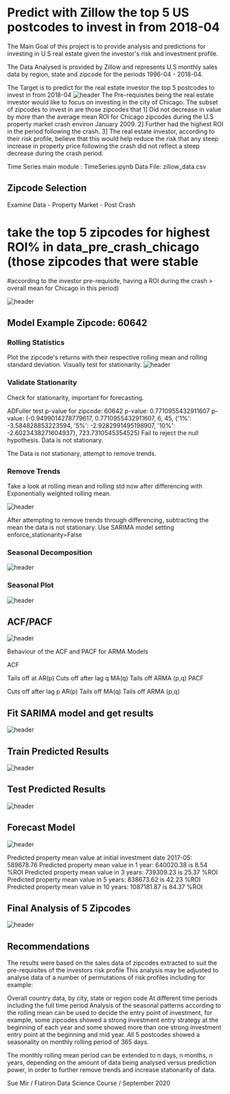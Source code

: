 # Predict with Zillow the top 5 US postcodes to invest in from 2018-04

The Main Goal of this project is to provide analysis and predictions for investing in U.S real estate given the investor's risk and investment profile.

The Data Analysed is provided by Zillow and represents U.S monthly sales data by region, state and zipcode for the periods 1996-04 - 2018-04.

The Target is to predict for the real estate investor the top 5 postcodes to invest in from 2018-04
![header](time-series/mod4_ts0.png)
The Pre-requisites being the real estate investor would like to focus on investing in the city of Chicago. The subset of zipcodes to invest in are those zipcodes that
1] Did not decrease in value by more than the average mean ROI for Chicago zipcodes during the U.S property market crash environ January 2009.
2] Further had the highest ROI in the period following the crash.
3] The real estate investor, according to their risk profile, believe that this would help reduce the risk that any steep increase in property price following the crash did not reflect a steep decrease during the crash period.

Time Series main module :  TimeSeries.ipynb
Data File:  zillow_data.csv


## Zipcode Selection
Examine Data - Property Market - Post Crash
# take the top 5 zipcodes for highest ROI% in data_pre_crash_chicago (those zipcodes that were stable
#according to the investor pre-requisite, having a ROI during the crash > overall mean for Chicago in this period)

![header](time-series/mod4_ts2.png)

## Model Example Zipcode: 60642

### Rolling Statistics
Plot the zipcode's returns with their respective rolling mean and rolling standard deviation.
Visually test for stationarity.
![header](time-series/mod4_ts10.png)

### Validate Stationarity
Check for stationarity, important for forecasting.

ADFuller test p-value for zipcode: 60642
p-value: 0.7710955432911607
p-value: (-0.9499014278779617, 0.7710955432911607, 6, 45, {'1%': -3.584828853223594, '5%': -2.9282991495198907, '10%': -2.6023438271604937}, 723.7310545354525)
Fail to reject the null hypothesis. Data is not stationary.

The Data is not stationary, attempt to remove trends.

### Remove Trends
Take a look at rolling mean and rolling std now after differencing with Exponentially weighted rolling mean.

![header](time-series/mod4_ts11.png)

After attempting to remove trends through differencing, subtracting the mean the data is not stationary. Use SARIMA model setting enforce_stationarity=False

### Seasonal Decomposition
![header](time-series/mod4_ts11.png)

### Seasonal Plot
![header](time-series/mod4_ts11.png)

## ACF/PACF
![header](time-series/mod4_ts11.png)

Behaviour of the ACF and PACF for ARMA Models

ACF

Tails off at AR(p)
Cuts off after lag q MA(q)
Tails off ARMA (p,q)
PACF

Cuts off after lag p AR(p)
Tails off MA(q)
Tails off ARMA (p,q)

## Fit SARIMA model and get results
![header](time-series/mod4_ts12.png)

## Train Predicted Results
![header](time-seriess/mod4_ts13.png)


## Test Predicted Results
![header](time-series/mod4_ts14.png)

## Forecast Model
![header](time-series/mod4_ts15.png)


Predicted property mean value at initial investment date 2017-05: 589678.76
Predicted property mean value in 1 year: 640020.38 is 8.54 %ROI
Predicted property mean value in 3 years: 739309.23 is 25.37 %ROI
Predicted property mean value in 5 years: 838673.62 is 42.23 %ROI
Predicted property mean value in 10 years: 1087181.87 is 84.37 %ROI


## Final Analysis of 5 Zipcodes
![header](time-series/mod4_ts1.png)


## Recommendations
The results were based on the sales data of zipcodes extracted to suit the pre-requisites of the investors risk profile This analysis may be adjusted to analyse data of a number of permutations of risk profiles including for example:

Overall country data, by city, state or region code
At different time periods including the full time period
Analysis of the seasonal patterns according to the rolling mean can be used to decide the entry point of investment, for example, some zipcodes showed a strong investment entry strategy at the beginning of each year and some showed more than one strong investment entry point at the beginning and mid year. All 5 postcodes showed a seasonality on monthly rolling period of 365 days.

The monthly rolling mean period can be extended to n days, n months, n years, depending on the amount of data being analysed versus prediction power, in order to further remove trends and increase stationarity of data.


Sue Mir / Flatiron Data Science Course / September 2020
